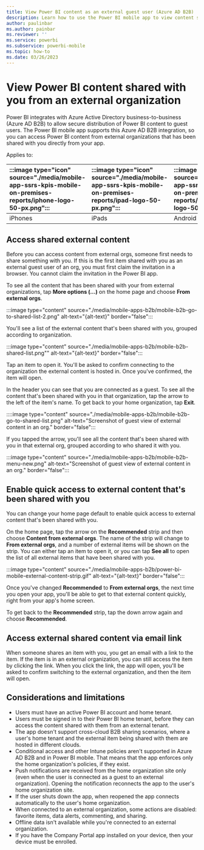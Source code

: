 ```yaml
---
title: View Power BI content as an external guest user (Azure AD B2B)
description: Learn how to use the Power BI mobile app to view content shared with you from an external organization.
author: paulinbar
ms.author: painbar
ms.reviewer: ''
ms.service: powerbi
ms.subservice: powerbi-mobile
ms.topic: how-to
ms.date: 03/26/2023
---
```


# View Power BI content shared with you from an external organization

Power BI integrates with Azure Active Directory business-to-business (Azure AD B2B) to allow secure distribution of Power BI content to guest users. The Power BI mobile app supports this Azure AD B2B integration, so you can access Power BI content from external organizations that has been shared with you directly from your app.

Applies to:

| :::image type="icon" source="./media/mobile-app-ssrs-kpis-mobile-on-premises-reports/iphone-logo-50-px.png"::: | :::image type="icon" source="./media/mobile-app-ssrs-kpis-mobile-on-premises-reports/ipad-logo-50-px.png"::: | :::image type="icon" source="./media/mobile-app-ssrs-kpis-mobile-on-premises-reports/android-phone-logo-50-px.png"::: | :::image type="icon" source="./media/mobile-app-ssrs-kpis-mobile-on-premises-reports/android-tablet-logo-50-px.png"::: |
|:--- |:--- |:--- |:--- |
|iPhones |iPads |Android phones |Android tablets |

## Access shared external content

Before you can access content from external orgs, someone first needs to share something with you. If this is the first item shared with you as an external guest user of an org, you must first claim the invitation in a browser. You cannot claim the invitation in the Power BI app.

To see all the content that has been shared with your from external organizations, tap **More options (...)** on the home page and choose **From external orgs**.

:::image type="content" source="./media/mobile-apps-b2b/mobile-b2b-go-to-shared-list-2.png" alt-text="{alt-text}" border="false":::

You'll see a list of the external content that's been shared with you, grouped according to organization.

:::image type="content" source="./media/mobile-apps-b2b/mobile-b2b-shared-list.png"" alt-text="{alt-text}" border="false":::

Tap an item to open it. You'll be asked to confirm connecting to the organization the external content is hosted in. Once you've confirmed, the item will open.

In the header you can see that you are connected as a guest. To see all the content that's been shared with you in that organization, tap the arrow to the left of the item's name. To get back to your home organization, tap **Exit**.

::::image type="content" source="./media/mobile-apps-b2b/mobile-b2b-go-to-shared-list.png" alt-text="Screenshot of guest view of external content in an org." border="false":::

If you tapped the arrow, you'll see all the content that's been shared with you in that external org, grouped according to who shared it with you.

:::image type="content" source="./media/mobile-apps-b2b/mobile-b2b-menu-new.png" alt-text="Screenshot of guest view of external content in an org." border="false":::

## Enable quick access to external content that's been shared with you

You can change your home page default to enable quick access to external content that's been shared with you.

On the home page, tap the arrow on the **Recommended** strip and then choose **Content from external orgs**. The name of the strip will change to **From external orgs**, and a number of external items will be shown on the strip. You can either tap an item to open it, or you can tap **See all** to open the list of all external items that have been shared with you.

:::image type="content" source="./media/mobile-apps-b2b/power-bi-mobile-external-content-strip.gif" alt-text="{alt-text}" border="false":::

Once you've changed **Recommended** to **From external orgs**, the next time you open your app, you'll be able to get to that external content quickly, right from your app's home screen.

To get back to the **Recommended** strip, tap the down arrow again and choose **Recommended**.

## Access external shared content via email link 

When someone shares an item with you, you get an email with a link to the item. If the item is in an external organization, you can still access the item by clicking the link. When you click the link, the app will open, you'll be asked to confirm switching to the external organization, and then the item will open.

## Considerations and limitations

- Users must have an active Power BI account and home tenant.
- Users must be signed in to their Power BI home tenant, before they can access the content shared with them from an external tenant.
- The app doesn't support cross-cloud B2B sharing scenarios, where a user's home tenant and the external item being shared with them are hosted in different clouds.
- Conditional access and other Intune policies aren't supported in Azure AD B2B and in Power BI mobile. That means that the app enforces only the home organization's policies, if they exist.
- Push notifications are received from the home organization site only (even when the user is connected as a guest to an external organization). Opening the notification reconnects the app to the user's home organization site.
- If the user shuts down the app, when reopened the app connects automatically to the user's home organization.
- When connected to an external organization, some actions are disabled: favorite items, data alerts, commenting, and sharing.
- Offline data isn't available while you're connected to an external organization.
- If you have the Company Portal app installed on your device, then your device must be enrolled.